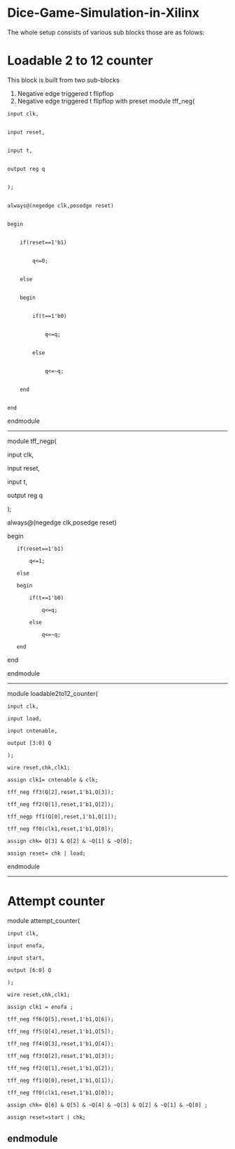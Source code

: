 # Dice-Game-Simulation-in-Xilinx
 The whole setup consists of various sub blocks those are as folows:
# Loadable 2 to 12 counter
  This block is built from two sub-blocks 
  1) Negative edge triggered t flipflop
  2) Negative edge triggered t flipflop with preset
 module tff_neg(


    input clk,
    
    
    input reset,
    
    
    input t,
    
    
    output reg q
    
    
    );
    
    
    always@(negedge clk,posedge reset)
    
    
    begin
    
        
        if(reset==1'b1)
        
            
            q<=0;
        
        
        else 
        
        
        begin
        
            
            if(t==1'b0)
            
                
                q<=q;
            
            
            else
            
                
                q<=~q;
        
        
        end 
    
    
    end


endmodule

-------------------------------------------------------------------------------------------------------
module tff_negp(
  
   input clk,
   
   input reset,
   
   input t,
   
   output reg q
   
   );
   
   always@(negedge clk,posedge reset)
   
   begin
   
       if(reset==1'b1)
       
           q<=1;
       
       else 
       
       begin
       
           if(t==1'b0)
           
               q<=q;
           
           else
               
               q<=~q;
       
       end 
   
   end

endmodule

-------------------------------------------------------------------------------------------
module loadable2to12_counter(
   
    input clk,
    
    input load,
    
    input cntenable,
    
    output [3:0] Q
    
    );
    
    wire reset,chk,clk1;
    
    assign clk1= cntenable & clk;
    
    tff_neg ff3(Q[2],reset,1'b1,Q[3]);
    
    tff_neg ff2(Q[1],reset,1'b1,Q[2]);
    
    tff_negp ff1(Q[0],reset,1'b1,Q[1]);
    
    tff_neg ff0(clk1,reset,1'b1,Q[0]);
    
    assign chk= Q[3] & Q[2] & ~Q[1] & ~Q[0];
    
    assign reset= chk | load;

endmodule

----------------------------------------------------------------
# Attempt counter

module attempt_counter(
   
    input clk,
    
    input enofa,
    
    input start,
    
    output [6:0] Q
    
    );
    
    wire reset,chk,clk1;
    
    assign clk1 = enofa ;
    
    tff_neg ff6(Q[5],reset,1'b1,Q[6]);
    
    tff_neg ff5(Q[4],reset,1'b1,Q[5]);
    
    tff_neg ff4(Q[3],reset,1'b1,Q[4]);
    
    tff_neg ff3(Q[2],reset,1'b1,Q[3]);
    
    tff_neg ff2(Q[1],reset,1'b1,Q[2]);
    
    tff_neg ff1(Q[0],reset,1'b1,Q[1]);
    
    tff_neg ff0(clk1,reset,1'b1,Q[0]);
    
    assign chk= Q[6] & Q[5] & ~Q[4] & ~Q[3] & Q[2] & ~Q[1] & ~Q[0] ;
    
    assign reset=start | chk;

endmodule
----------------------------------------------------------------
